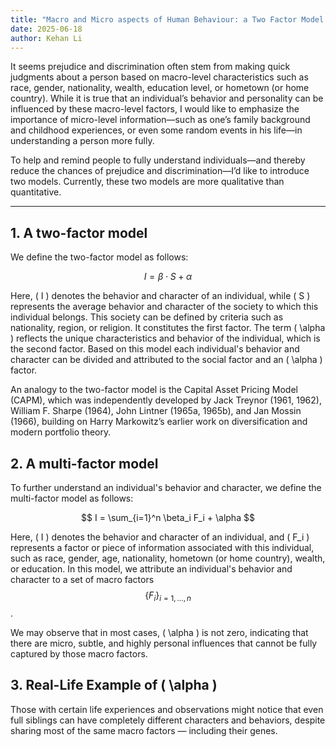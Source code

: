 ```yaml
---
title: "Macro and Micro aspects of Human Behaviour: a Two Factor Model and a Multi-Factor Model"
date: 2025-06-18
author: Kehan Li
---
```


It seems prejudice and discrimination often stem from making quick judgments about a person based on macro-level characteristics such as race, gender, nationality, wealth, education level, or hometown (or home country). While it is true that an individual’s behavior and personality can be influenced by these macro-level factors, I would like to emphasize the importance of micro-level information—such as one’s family background and childhood experiences, or even some random events in his life—in understanding a person more fully.

To help and remind people to fully understand individuals—and thereby reduce the chances of prejudice and discrimination—I’d like to introduce two models. Currently, these two models are more qualitative than quantitative.

---

## 1. A two-factor model
We define the two-factor model as follows:

$$
I = \beta \cdot S + \alpha
$$

Here, \( I \) denotes the behavior and character of an individual, while \( S \) represents the average behavior and character of the society to which this individual belongs. This society can be defined by criteria such as nationality, region, or religion. It constitutes the first factor. The term \( \alpha \) reflects the unique characteristics and behavior of the individual, which is the second factor. Based on this model each individual's behavior and character can be divided and attributed to the social factor and an \( \alpha \) factor.

An analogy to the two-factor model is the Capital Asset Pricing Model (CAPM), which was independently developed by Jack Treynor (1961, 1962), William F. Sharpe (1964), John Lintner (1965a, 1965b), and Jan Mossin (1966), building on Harry Markowitz’s earlier work on diversification and modern portfolio theory.

## 2. A multi-factor model
To further understand an individual's behavior and character, we define the multi-factor model as follows:

$$
I = \sum_{i=1}^n \beta_i F_i + \alpha
$$

Here, \( I \) denotes the behavior and character of an individual, and \( F_i \) represents a factor or piece of information associated with this individual, such as race, gender, age, nationality, hometown (or home country), wealth, or education. In this model, we attribute an individual's behavior and character to a set of macro factors $$ \{F_i\}_{i=1,\dots,n} $$. 

We may observe that in most cases, \( \alpha \) is not zero, indicating that there are micro, subtle, and highly personal influences that cannot be fully captured by those macro factors.

## 3. Real-Life Example of \( \alpha \)
Those with certain life experiences and observations might notice that even full siblings can have completely different characters and behaviors, despite sharing most of the same macro factors — including their genes. 







